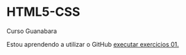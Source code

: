 # HTML5-CSS
 Curso Guanabara
 
Estou aprendendo a utilizar o GitHub
<a href="https://lucas-nasc.github.io/HTML5-CSS/Exercicios/ex001/index.html">executar exercicios 01.</a> 